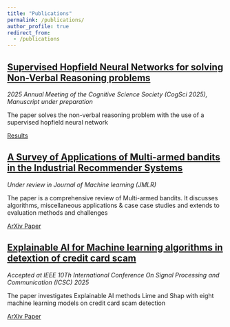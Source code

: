 ```yaml
---
title: "Publications"
permalink: /publications/
author_profile: true
redirect_from:
  - /publications
---
```


## **[Supervised Hopfield Neural Networks for solving Non-Verbal Reasoning problems](https://mbh1234.github.io/keerthana.github.io//publication/2010-10-01-paper-title-number-2)** 
*2025 Annual Meeting of the Cognitive Science Society (CogSci 2025), Manuscript under preparation*

The paper solves the non-verbal reasoning problem with the use of a supervised hopfield neural network

[Results](https://example.com)

## **[A Survey of Applications of Multi-armed bandits in the Industrial Recommender Systems](https://mbh1234.github.io/keerthana.github.io//publication/2009-10-01-paper-title-number-1)**  
*Under review in Journal of Machine learning (JMLR)*

The paper is a comprehensive review of Multi-armed bandits. It discusses algorithms, miscellaneous applications & case case studies and extends to evaluation methods and challenges

[ArXiv Paper](https://example.com)

## **[Explainable AI for Machine learning algorithms in detextion of credit card scam](https://mbh1234.github.io/keerthana.github.io//publication/2024-02-17-paper-title-number-4)**  
*Accepted at IEEE 10Th International Conference On Signal Processing and Communication (ICSC) 2025*

The paper investigates Explainable AI methods Lime and Shap with eight machine learning models on credit card scam detection

[ArXiv Paper](https://example.com)
